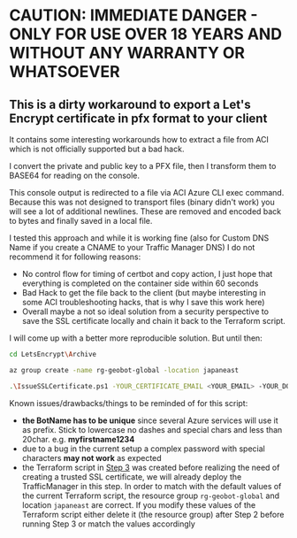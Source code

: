 # CAUTION: IMMEDIATE DANGER - ONLY FOR USE OVER 18 YEARS AND WITHOUT ANY WARRANTY OR WHATSOEVER

## This is a dirty workaround to export a Let's Encrypt certificate in pfx format to your client

It contains some interesting workarounds how to extract a file from ACI which is not officially supported but a bad hack.

I convert the private and public key to a PFX file, then I transform them to BASE64 for reading on the console. 

This console output is redirected to a file via ACI Azure CLI exec command. Because this was not designed to transport files (binary didn't work) you will see a lot of additional newlines. These are removed and encoded back to bytes and finally saved in a local file.

I tested this approach and while it is working fine (also for Custom DNS Name if you create a CNAME to your Traffic Manager DNS) I do not recommend it for following reasons:

- No control flow for timing of certbot and copy action, I just hope that everything is completed on the container side within 60 seconds
- Bad Hack to get the file back to the client (but maybe interesting in some ACI troubleshooting hacks, that is why I save this work here)
- Overall maybe a not so ideal solution from a security perspective to save the SSL certificate locally and chain it back to the Terraform script.

I will come up with a better more reproducible solution. But until then:

```bash
cd LetsEncrypt\Archive

az group create -name rg-geobot-global -location japaneast

.\IssueSSLCertificate.ps1 -YOUR_CERTIFICATE_EMAIL <YOUR_EMAIL> -YOUR_DOMAIN <BOT_NAME>.trafficmanager.net -BOT_NAME <BOT_NAME> -PFX_EXPORT_PASSWORD <PFX_EXPORT_PASSWORD>
```

Known issues/drawbacks/things to be reminded of for this script:

- __the BotName has to be unique__ since several Azure services will use it as prefix. Stick to lowercase no dashes and special chars and less than 20char. e.g. **myfirstname1234**
- due to a bug in the current setup a complex password with special characters **may not work** as expected
- the Terraform script in [Step 3](#3-deploy-the-solution) was created before realizing the need of creating a trusted SSL certificate, we will already deploy the TrafficManager in this step. In order to match with the default values of the current Terraform script, the resource group `rg-geobot-global` and location `japaneast` are correct. If you modify these values of the Terraform script either delete it (the resource group) after Step 2 before running Step 3 or match the values accordingly
